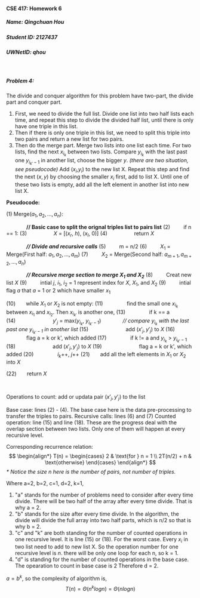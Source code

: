 #### CSE 417: Homework 6
##### Name: Qingchuan Hou
##### Student ID: 2127437
##### UWNetID: qhou

</br>

##### Problem 4:
The divide and conquer algorithm for this problem have two-part, the divide part and conquer part. 
1. First, we need to divide the full list. Divide one list into two half lists each time, and repeat this step to divide the divided half list, until there is only have one triple in this list.
2. Then if there is only one triple in this list, we need to split this triple into two pairs and return a new list for two pairs.
3. Then do the merge part. Merge two lists into one list each time. For two lists, find the next $x_{i_k}$ between two lists. Compare $y_{i_k}$ with the last past one $y_{i_{k'}-1}$ in another list, choose the bigger $y$. *(there are two situation, see pseudocode)* Add ($x_i$,$y_i$) to the new list X. Repeat this step and find the next $(x,y)$ by choosing the smaller $x_i$ first, add to list X. Until one of these two lists is empty, add all the left element in another list into new list X.

**Pseudocode:**

(1) Merge($a_1, a_2, ..., a_n$):

&emsp; &emsp; &emsp; **// Basic case to split the orignal triples list to pairs list**
(2)&emsp; &emsp; if n == 1:
(3)&emsp; &emsp; &emsp; &emsp; $X$ = [($x_r$, $h$), ($x_l$, 0)]
(4)&emsp; &emsp; &emsp; &emsp; return $X$

&emsp; &emsp; &emsp; ***// Divide and recursive calls***
(5)&emsp; &emsp; m = n/2
(6)&emsp; &emsp; $X_1$ = Merge(First half: $a_1, a_2, ..., a_m$)
(7)&emsp; &emsp; $X_2$ = Merge(Second half: $a_{m+1}, a_{m+2}, ..., a_n$)

&emsp; &emsp; &emsp; ***// Recursive merge section to merge $X_1$ and $X_2$***
(8)&emsp; &emsp; Creat new list $X$
(9)&emsp; &emsp; intial $j$, $i_1$, $i_2$ = 1 represent index for $X$, $X_1$, and $X_2$
(9)&emsp; &emsp; intial flag $a$ that $a$ = 1 or 2 which have smaller $x_{1}$

(10)&emsp;&emsp;while $X_1$ or $X_2$ is not empty:
(11)&emsp;&emsp;&emsp; &emsp; find the small one $x_{i_k}$ between $x_{i_1}$ and $x_{i_2}$. Then  $x_{i_{k'}}$ is another one, 
(13)&emsp;&emsp;&emsp; &emsp; if k == a
(14)&emsp;&emsp;&emsp; &emsp; &emsp; &emsp; $y'_j$ = max($y_{i_k}$, $y_{i_{k'}-1}$) &emsp; &emsp; &emsp; *// compare $y_{i_k}$ with the last past one $y_{i_{k'}-1}$ in another list*
(15)&emsp;&emsp;&emsp; &emsp; &emsp; &emsp; add ($x'_j, y'_j$) to $X$
(16)&emsp;&emsp;&emsp; &emsp; &emsp; &emsp; flag a = k or k', which added
(17)&emsp;&emsp;&emsp; &emsp; if k != a and $y_{i_k}$ > $y_{i_{k'}-1}$
(18)&emsp;&emsp;&emsp; &emsp; &emsp; &emsp; add ($x'_j, y'_j$) to $X$
(19)&emsp;&emsp;&emsp; &emsp; &emsp; &emsp; flag a = k or k', which added
(20)&emsp;&emsp;&emsp; &emsp; $i_k$++, $j$++
(21)&emsp;&emsp;add all the left elements in $X_1$ or $X_2$ into $X$

(22)&emsp;&emsp;return $X$

</br>

Operations to count: add or updata pair ($x'_j, y'_j$) to the list

Base case: lines (2) - (4). The base case here is the data pre-processing to transfer the triples to pairs.
Recursive calls: lines (6) and (7)
Counted operation: line (15) and line (18). These are the progress deal with the overlap section between two lists. Only one of them will happen at every recursive level.

Corresponding recurrence relation:
$$ 
\begin{align*}
    T(n) = 
    \begin{cases}
    2 & \text{for } n = 1 \\
    2T(n/2) + n & \text{otherwise} 
    \end{cases}
\end{align*} 
$$
*\* Notice the size $n$ here is the number of pairs, not number of triples.* 

Where a=2, b=2, c=1, d=2, k=1,


1. "a" stands for the number of problems need to consider after every time divide. There will be two half of the array after every time divide. That is why a = 2.
2. "b" stands for the size after every time divide. In the algorithm, the divide will divide the full array into two half parts, which is n/2 so that is why b = 2.
3. "c" and "k" are both standing for the number of counted operations in one recursive level. It is line (15) or (18). For the worst case. Every $x_i$ in two list need to add to new list X. So the operation number for one recursive level is $n$. there will be only one loop for each n, so k = 1. 
4. "d" is standing for the number of counted operations in the base case. The opearation to count in base case is 2 Therefore d = 2.

$a = b^k$, so the complexity of algorithm is,
$$T(n) = \Theta (n^klogn) = \Theta(nlogn)$$

